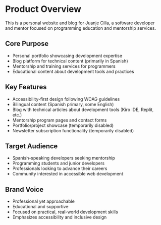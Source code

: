 # Product Overview

This is a personal website and blog for Juanje Cilla, a software developer and mentor focused on programming education and mentorship services.

## Core Purpose
- Personal portfolio showcasing development expertise
- Blog platform for technical content (primarily in Spanish)
- Mentorship and training services for programmers
- Educational content about development tools and practices

## Key Features
- Accessibility-first design following WCAG guidelines
- Bilingual content (Spanish primary, some English)
- Blog with technical articles about development tools (Kiro IDE, Replit, etc.)
- Mentorship program pages and contact forms
- Portfolio/project showcase (temporarily disabled)
- Newsletter subscription functionality (temporarily disabled)

## Target Audience
- Spanish-speaking developers seeking mentorship
- Programming students and junior developers
- Professionals looking to advance their careers
- Community interested in accessible web development

## Brand Voice
- Professional yet approachable
- Educational and supportive
- Focused on practical, real-world development skills
- Emphasizes accessibility and inclusive design